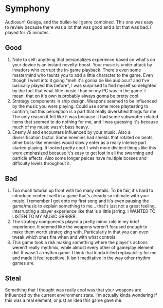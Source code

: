 # Symphony

Audiosurf, Galaga, and the bullet-hell genre combined. This one was easy to review because there was a lot that was good and a lot that was bad. I played for 75 minutes.

## Good
1. Note to self: anything that personalizes experience based on what's on your device is an instant novelty-boost. Your music is under attack by invadors who corrupt the in-game playback. There's even some mastermind who taunts you to add a little character to the game. Even though I went into it going "meh it's gonna be like audiosurf and I've basically played this before", I was surprised to find myself so delighted by the fact that what little music I had on my PC was in the game. I mean, that on it's own is probably always gonna be pretty cool.
2. Strategy components in ship design. Weapons seemed to be influenced by the music you were playing. Could use some more playtesting to confirm, but this perception is a part that really diversified things for me. The only reason it felt like it was because it had some subwoofer-related items that seemed to do nothing for me, and I was guessing it's because much of my music wasn't bass heavy.
3. Enemy AI and encounters influenced by your music. Also a diversification factor. Some enemies had shields that rotated on beats, other boss-like enemies would slowly enter as a really intense part started playing. It looked pretty cool. I wish more distinct things like this were emphasized because it's easy to get lost in all the swarming and particle effects. Also some longer peices have multiple bosses and difficulty levels throughout it.

## Bad
1. Too much tutorial up front with too many details. To be fair, it's hard to introduce content well in a game that's already so intimate with your music. I remember I got onto my first song and it's even pausing the game/music to explain something to me... that's just not a great feeling. Interrupting a player experience like that is a little jarring. I WANTED TO LISTEN TO MY MUSIC GRRRRR.
2. The strategy components played a pretty minor role in my brief experience. It seemed like the weapons weren't focused enough to make them worth strategizing with. Particularly in that you can even tweak which ones fire when and with what controls.
3. This game took a risk making something where the player's actions weren't really rhythmic, while almost every other of gameplay element did. It wasn't a rhythm game. I think that kinda killed replayability for me and made it feel repetitive. It isn't meditative in the way other rhythm games are.

## Steal
Something that I thought was really cool was that your weapons are influenced by the current environment state. I'm actually kinda wondering if this was a real element, or just an idea this game gave me.
